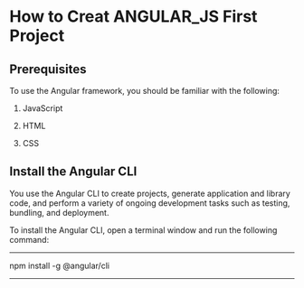 # How to Creat ANGULAR_JS First Project

## Prerequisites
To use the Angular framework, you should be familiar with the following:

1. JavaScript

2. HTML

3. CSS

## Install the Angular CLI
You use the Angular CLI to create projects, generate application and library code, and perform a variety of ongoing development tasks such as testing, bundling, and deployment.

To install the Angular CLI, open a terminal window and run the following command:

*** 
npm install -g @angular/cli
***

